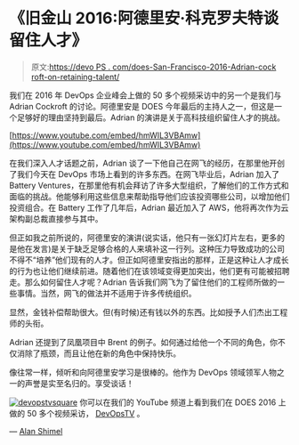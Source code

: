 # 《旧金山 2016:阿德里安·科克罗夫特谈留住人才》

> 原文:[https://devo PS . com/does-San-Francisco-2016-Adrian-cock roft-on-retaining-talent/](https://devops.com/does-san-francisco-2016-adrian-cockroft-on-retaining-talent/)

我们在 2016 年 DevOps 企业峰会上做的 50 多个视频采访中的另一个是我们与 Adrian Cockroft 的讨论。阿德里安是 DOES 今年最后的主持人之一，但这是一个足够好的理由坚持到最后。Adrian 的演讲是关于高科技组织留住人才的挑战。

[https://www.youtube.com/embed/hmWIL3VBAmw](https://www.youtube.com/embed/hmWIL3VBAmw)

在我们深入人才话题之前，Adrian 谈了一下他自己在网飞的经历，在那里他开创了我们今天在 DevOps 市场上看到的许多东西。在网飞毕业后，Adrian 加入了 Battery Ventures，在那里他有机会拜访了许多大型组织，了解他们的工作方式和面临的挑战。他能够利用这些信息来帮助指导他们应该投资哪些公司，以增加他们投资组合。在 Battery 工作了几年后，Adrian 最近加入了 AWS，他将再次作为云架构副总裁直接参与其中。

但正如我之前所说的，阿德里安的演讲(说实话，他只有一张幻灯片左右，更多的是他在发言)是关于缺乏足够合格的人来填补这一行列。这种压力导致成功的公司不得不“培养”他们现有的人才。但正如阿德里安指出的那样，正是这种让人才成长的行为也让他们继续前进。随着他们在该领域变得更加突出，他们更有可能被招聘走。那么如何留住人才呢？Adrian 告诉我们网飞为了留住他们的工程师所做的一些事情。当然，网飞的做法并不适用于许多传统组织。

显然，金钱补偿帮助很大。但(有时候)还有钱以外的东西。比如授予人们杰出工程师的头衔。

Adrian 还提到了凤凰项目中 Brent 的例子。如何通过给他一个不同的角色，你不仅消除了瓶颈，而且让他在新的角色中保持快乐。

像往常一样，倾听和向阿德里安学习是很棒的。他作为 DevOps 领域领军人物之一的声誉是实至名归的。享受谈话！

[![devopstvsquare](../Images/393b67291b8e92d758673b037b9d64b9.png)](https://www.youtube.com/playlist?list=PLotLY1RC8HosMx1xRUorxeyLVx4ppSi8a) 你可以在我们的 YouTube 频道上看到我们在 DOES 2016 上做的 50 多个视频采访， [DevOpsTV](https://www.youtube.com/playlist?list=PLotLY1RC8HosMx1xRUorxeyLVx4ppSi8a) 。

— [Alan Shimel](https://devops.com/author/ashimmy/)
